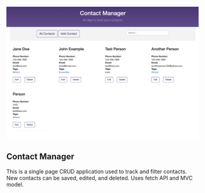 ![Contact Manage screenshot](/public/images/contacts_manager_screenshot.png)

## Contact Manager 

This is a single page CRUD application used to track and filter contacts. New contacts can be saved, edited, and deleted. Uses fetch API and MVC model.

